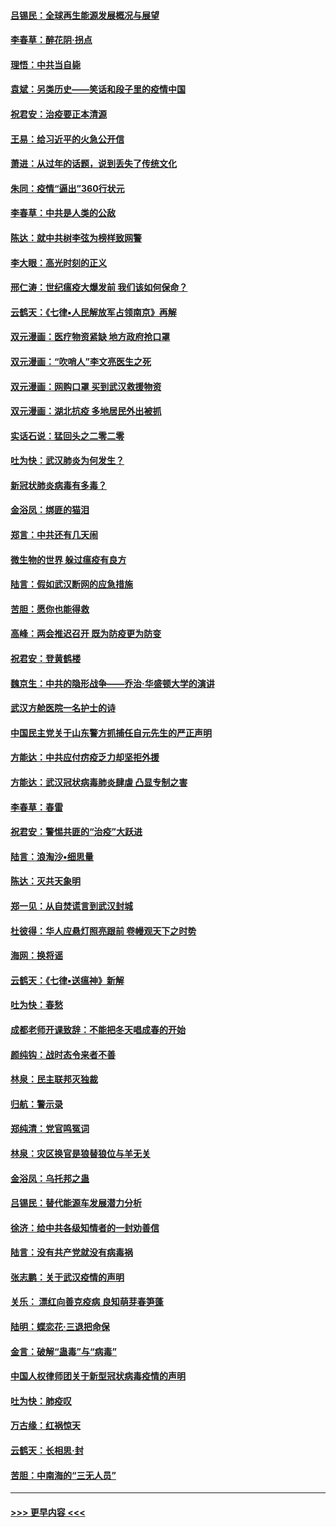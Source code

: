 #### [吕锡民：全球再生能源发展概况与展望](../pages/nsc993/n11890613.md?t=02240932) 
#### [李春草：醉花阴·拐点](../pages/nsc993/n11890567.md?t=02240932) 
#### [理悟：中共当自毙](../pages/nsc993/n11890559.md?t=02240932) 
#### [袁斌：另类历史——笑话和段子里的疫情中国](../pages/nsc993/n11889243.md?t=02240932) 
#### [祝君安：治疫要正本清源](../pages/nsc993/n11889085.md?t=02240932) 
#### [王易：给习近平的火急公开信](../pages/nsc993/n11888225.md?t=02240932) 
#### [萧进：从过年的话题，说到丢失了传统文化](../pages/nsc993/n11887732.md?t=02240932) 
#### [朱同：疫情“逼出”360行状元](../pages/nsc993/n11887678.md?t=02240932) 
#### [李春草：中共是人类的公敌](../pages/nsc993/n11887656.md?t=02240932) 
#### [陈达：就中共树李弦为榜样致网警](../pages/nsc993/n11887625.md?t=02240932) 
#### [李大眼：高光时刻的正义](../pages/nsc993/n11887585.md?t=02240932) 
#### [邢仁涛：世纪瘟疫大爆发前 我们该如何保命？](../pages/nsc993/n11887535.md?t=02240932) 
#### [云鹤天：《七律▪人民解放军占领南京》再解](../pages/nsc993/n11887524.md?t=02240932) 
#### [双元漫画：医疗物资紧缺 地方政府抢口罩](../pages/nsc993/n11884744.md?t=02240932) 
#### [双元漫画：“吹哨人”李文亮医生之死](../pages/nsc993/n11884705.md?t=02240932) 
#### [双元漫画：网购口罩 买到武汉救援物资](../pages/nsc993/n11884670.md?t=02240932) 
#### [双元漫画：湖北抗疫 多地居民外出被抓](../pages/nsc993/n11884643.md?t=02240932) 
#### [实话石说：猛回头之二零二零](../pages/nsc993/n11883968.md?t=02240932) 
#### [吐为快：武汉肺炎为何发生？](../pages/nsc993/n11882180.md?t=02240932) 
#### [新冠状肺炎病毒有多毒？](../pages/nsc993/n11881790.md?t=02240932) 
#### [金浴凤：绑匪的猫泪](../pages/nsc993/n11880664.md?t=02240932) 
#### [郑言：中共还有几天闹](../pages/nsc993/n11880645.md?t=02240932) 
#### [微生物的世界 躲过瘟疫有良方](../pages/nsc993/n11880492.md?t=02240932) 
#### [陆言：假如武汉断网的应急措施](../pages/nsc993/n11880619.md?t=02240932) 
#### [苦胆：愿你也能得救](../pages/nsc993/n11880601.md?t=02240932) 
#### [高峰：两会推迟召开  既为防疫更为防变](../pages/nsc993/n11879977.md?t=02240932) 
#### [祝君安：登黄鹤楼](../pages/nsc993/n11880583.md?t=02240932) 
#### [魏京生：中共的隐形战争——乔治‧华盛顿大学的演讲](../pages/nsc993/n11879765.md?t=02240932) 
#### [武汉方舱医院一名护士的诗](../pages/nsc993/n11878480.md?t=02240932) 
#### [中国民主党关于山东警方抓捕任自元先生的严正声明](../pages/nsc993/n11877506.md?t=02240932) 
#### [方能达：中共应付疠疫乏力却坚拒外援](../pages/nsc993/n11877497.md?t=02240932) 
#### [方能达：武汉冠状病毒肺炎肆虐 凸显专制之害](../pages/nsc993/n11877475.md?t=02240932) 
#### [李春草：春雷](../pages/nsc993/n11876287.md?t=02240932) 
#### [祝君安：警惕共匪的“治疫”大跃进](../pages/nsc993/n11876084.md?t=02240932) 
#### [陆言：浪淘沙•细思量](../pages/nsc993/n11876071.md?t=02240932) 
#### [陈达：灭共天象明](../pages/nsc993/n11876063.md?t=02240932) 
#### [郑一见：从自焚谎言到武汉封城](../pages/nsc993/n11875621.md?t=02240932) 
#### [杜彼得：华人应悬灯照亮跟前 卷幔观天下之时势](../pages/nsc993/n11874822.md?t=02240932) 
#### [海网：换将谣](../pages/nsc993/n11873712.md?t=02240932) 
#### [云鹤天：《七律▪送瘟神》新解](../pages/nsc993/n11873598.md?t=02240932) 
#### [吐为快：春愁](../pages/nsc993/n11872801.md?t=02240932) 
#### [成都老师开课致辞：不能把冬天唱成春的开始](../pages/nsc993/n11872653.md?t=02240932) 
#### [颜纯钩：战时态令来者不善](../pages/nsc993/n11872011.md?t=02240932) 
#### [林泉：民主联邦灭独裁](../pages/nsc993/n11870998.md?t=02240932) 
#### [归航：警示录](../pages/nsc993/n11870963.md?t=02240932) 
#### [郑纯清：党官鸣冤词](../pages/nsc993/n11870938.md?t=02240932) 
#### [林泉：灾区换官是狼替狼位与羊无关](../pages/nsc993/n11870896.md?t=02240932) 
#### [金浴凤：乌托邦之蛊](../pages/nsc993/n11870879.md?t=02240932) 
#### [吕锡民：替代能源车发展潜力分析](../pages/nsc993/n11870656.md?t=02240932) 
#### [徐济：给中共各级知情者的一封劝善信](../pages/nsc993/n11868561.md?t=02240932) 
#### [陆言：没有共产党就没有病毒祸](../pages/nsc993/n11868232.md?t=02240932) 
#### [张志鹏：关于武汉疫情的声明](../pages/nsc993/n11867182.md?t=02240932) 
#### [关乐： 漂红向善克疫病 良知萌芽春笋蓬](../pages/nsc993/n11865710.md?t=02240932) 
#### [陆明：蝶恋花‧三退把命保](../pages/nsc993/n11865673.md?t=02240932) 
#### [金言：破解“蛊毒”与“病毒”](../pages/nsc993/n11864103.md?t=02240932) 
#### [中国人权律师团关于新型冠状病毒疫情的声明](../pages/nsc993/n11864249.md?t=02240932) 
#### [吐为快：肺疫叹](../pages/nsc993/n11864027.md?t=02240932) 
#### [万古缘：红祸惊天](../pages/nsc993/n11864079.md?t=02240932) 
#### [云鹤天：长相思‧封](../pages/nsc993/n11864006.md?t=02240932) 
#### [苦胆：中南海的“三无人员”](../pages/nsc993/n11862997.md?t=02240932) 

----
#### [ >>> 更早内容 <<< ](../indexes/nsc993-earlier.md)
